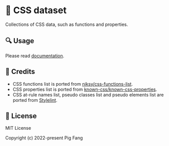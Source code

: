 # 📖 CSS dataset

Collections of CSS data, such as functions and properties.

## 🔍 Usage

Please read [documentation](https://docs.rs/css_dataset/).

## 🙏 Credits

-   CSS functions list is ported from [niksy/css-functions-list](https://github.com/niksy/css-functions-list).
-   CSS properties list is ported from [known-css/known-css-properties](https://github.com/known-css/known-css-properties).
-   CSS at-rule names list, pseudo classes list and pseudo elements list are ported from [Stylelint](https://github.com/stylelint/stylelint/blob/main/lib/reference/keywordSets.js).

## 📜 License

MIT License

Copyright (c) 2022-present Pig Fang
